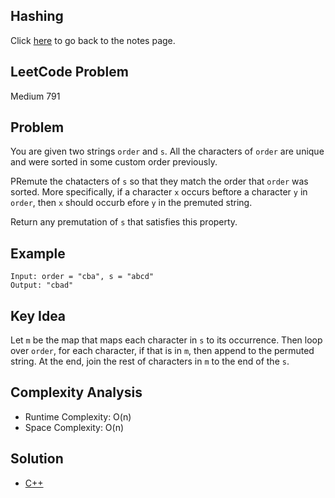 ## Hashing
Click [here](../notes.md) to go back to the notes page.

## LeetCode Problem
Medium 791

## Problem
You are given two strings `order` and `s`. All the characters of `order` are unique and were sorted in some custom order previously.

PRemute the chatacters of `s` so that they match the order that `order` was sorted. More specifically, if a character `x` occurs beftore a character `y` in `order`, then `x` should occurb efore `y` in the premuted string.

Return any premutation of `s` that satisfies this property.

## Example
```
Input: order = "cba", s = "abcd"
Output: "cbad"
```

## Key Idea
Let `m` be the map that maps each character in `s` to its occurrence. Then loop over `order`, for each character, if that is in `m`, then append to the permuted string. At the end, join the rest of characters in `m` to the end of the `s`.

## Complexity Analysis
- Runtime Complexity: O(n)
- Space Complexity: O(n)

## Solution
- [C++](./solution.cpp)

